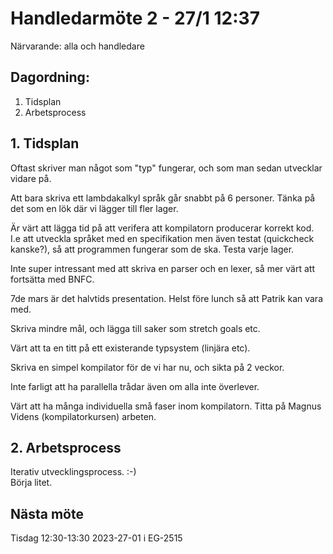 # Handledarmöte 2 - 27/1 12:37

Närvarande: alla och handledare

## Dagordning:
1. Tidsplan 
2. Arbetsprocess

## 1. Tidsplan
Oftast skriver man något som "typ" fungerar, och som man sedan utvecklar
vidare på.

Att bara skriva ett lambdakalkyl språk går snabbt på 6 personer.
Tänka på det som en lök där vi lägger till fler lager.

Är värt att lägga tid på att verifera att kompilatorn producerar
korrekt kod. I.e att utveckla språket med en specifikation men även testat 
(quickcheck kanske?), så att programmen fungerar som de ska.
Testa varje lager.

Inte super intressant med att skriva en parser och en lexer, så
mer värt att fortsätta med BNFC.

7de mars är det halvtids presentation. Helst före lunch så att Patrik kan
vara med.

Skriva mindre mål, och lägga till saker som stretch goals etc.

Värt att ta en titt på ett existerande typsystem (linjära etc).

Skriva en simpel kompilator för de vi har nu, och sikta på 2 veckor.

Inte farligt att ha parallella trådar även om alla inte överlever. 

Värt att ha många individuella små faser inom kompilatorn.
Titta på Magnus Videns (kompilatorkursen) arbeten.

## 2. Arbetsprocess
Iterativ utvecklingsprocess. :-)\
Börja litet.

## Nästa möte
Tisdag 12:30-13:30 2023-27-01 i EG-2515